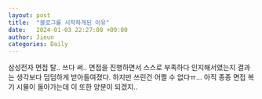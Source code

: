 ```yaml
---
layout: post
title:  "블로그를 시작하게된 이유"
date:   2024-01-03 22:27:00 +09:00
author: Jieun
categories: Daily
---
```


삼성전자 면접 탈..
쓰다 써..
면접을 진행하면서 스스로 부족하다 인지해서였는지
결과는 생각보다 덤덤하게 받아들여졌다.
하지만 쓰린건 어쩔 수 없다ㅠ...
아직 종종 면접 복기 시뮬이 돌아가는데
이 또한 양분이 되겠지..

